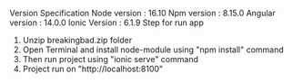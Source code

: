 Version Specification
 Node version : 16.10
 Npm version  : 8.15.0
 Angular version : 14.0.0
 Ionic Version : 6.1.9
Step for run app
1) Unzip breakingbad.zip folder
2) Open Terminal and install node-module using "npm install" command
3) Then run project using "ionic serve" command
4) Project run on "http://localhost:8100"
